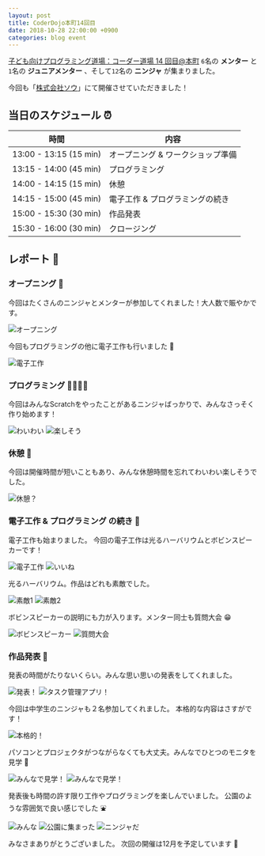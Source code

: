 ```yaml
---
layout: post
title: CoderDojo本町14回目
date: 2018-10-28 22:00:00 +0900
categories: blog event
---
```


[子ども向けプログラミング道場：コーダー道場 14 回目@本町](https://coderdojo-hommachi.doorkeeper.jp/events/80282)
`6`名の **メンター** と`1`名の **ジュニアメンター** 、そして`12`名の **ニンジャ** が集まりました。

今回も「[株式会社ソウ](https://sou-co.jp/)」にて開催させていただきました！

## 当日のスケジュール ⏰

| 時間                   | 内容                 |
| ---------------------- | -------------------- |
| 13:00 - 13:15 (15 min) | オープニング & ワークショップ準備         |
| 13:15 - 14:00 (45 min) | プログラミング       |
| 14:00 - 14:15 (15 min) | 休憩                 |
| 14:15 - 15:00 (45 min) | 電子工作 & プログラミングの続き |
| 15:00 - 15:30 (30 min) | 作品発表             |
| 15:30 - 16:00 (30 min) | クロージング         |

## レポート 📝

### オープニング 🎉

今回はたくさんのニンジャとメンターが参加してくれました！大人数で賑やかです。

![オープニング](/assets/img/2018-10-28/IMG_8830.jpg)

今回もプログラミングの他に電子工作も行いました 🤖

![電子工作](/assets/img/2018-10-28/IMG_0366.jpg)

### プログラミング 👩‍💻👨‍💻

今回はみんなScratchをやったことがあるニンジャばっかりで、みんなさっそく作り始めます！

![わいわい](/assets/img/2018-10-28/IMG_8832.jpg)
![楽しそう](/assets/img/2018-10-28/IMG_8833.jpg)

### 休憩 🍬

今回は開催時間が短いこともあり、みんな休憩時間を忘れてわいわい楽しそうでした。

![休憩？](/assets/img/2018-10-28/IMG_8861.jpg)


### 電子工作 & プログラミング の続き 💨

電子工作も始まりました。
今回の電子工作は光るハーバリウムとボビンスピーカーです！

![電子工作](/assets/img/2018-10-28/45782688981_47b8205db0_o.jpg)
![いいね](/assets/img/2018-10-28/IMG_8840.jpg)

光るハーバリウム。作品はどれも素敵でした。

![素敵1](/assets/img/2018-10-28/IMG_8853.jpg)
![素敵2](/assets/img/2018-10-28/IMG_0385.jpg)

ボビンスピーカーの説明にも力が入ります。メンター同士も質問大会 😁

![ボビンスピーカー](/assets/img/2018-10-28/IMG_8857.jpg)
![質問大会](/assets/img/2018-10-28/IMG_8863.jpg)



### 作品発表 🚀

発表の時間がたりないくらい。みんな思い思いの発表をしてくれました。

![発表！](/assets/img/2018-10-28/IMG_8881.jpg)
![タスク管理アプリ！](/assets/img/2018-10-28/IMG_8871.jpg)

今回は中学生のニンジャも２名参加してくれました。
本格的な内容はさすがです！

![本格的！](/assets/img/2018-10-28/IMG_8882.jpg)

パソコンとプロジェクタがつながらなくても大丈夫。みんなでひとつのモニタを見学 👀

![みんなで見学！](/assets/img/2018-10-28/IMG_0376.jpg)
![みんなで見学！](/assets/img/2018-10-28/IMG_8895.jpg)


発表後も時間の許す限り工作やプログラミングを楽しんでいました。
公園のような雰囲気で良い感じでした ⛲

![みんな](/assets/img/2018-10-28/IMG_8901.jpg)
![公園に集まった](/assets/img/2018-10-28/IMG_8904.jpg)
![ニンジャだ](/assets/img/2018-10-28/IMG_8906.jpg)

みなさまありがとうございました。
次回の開催は12月を予定しています 🎊
